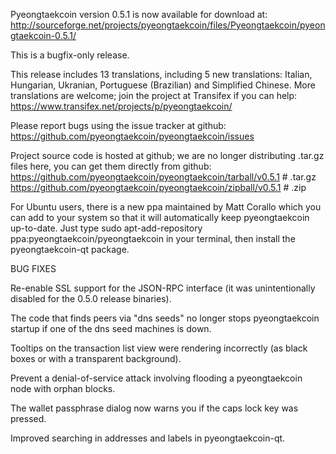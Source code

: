 Pyeongtaekcoin version 0.5.1 is now available for download at:
http://sourceforge.net/projects/pyeongtaekcoin/files/Pyeongtaekcoin/pyeongtaekcoin-0.5.1/

This is a bugfix-only release.

This release includes 13 translations, including 5 new translations:
Italian, Hungarian, Ukranian, Portuguese (Brazilian) and Simplified Chinese.
More translations are welcome; join the project at Transifex if you can help:
https://www.transifex.net/projects/p/pyeongtaekcoin/

Please report bugs using the issue tracker at github:
https://github.com/pyeongtaekcoin/pyeongtaekcoin/issues

Project source code is hosted at github; we are no longer
distributing .tar.gz files here, you can get them
directly from github:
https://github.com/pyeongtaekcoin/pyeongtaekcoin/tarball/v0.5.1  # .tar.gz
https://github.com/pyeongtaekcoin/pyeongtaekcoin/zipball/v0.5.1  # .zip

For Ubuntu users, there is a new ppa maintained by Matt Corallo which
you can add to your system so that it will automatically keep
pyeongtaekcoin up-to-date.  Just type
sudo apt-add-repository ppa:pyeongtaekcoin/pyeongtaekcoin
in your terminal, then install the pyeongtaekcoin-qt package.


BUG FIXES

Re-enable SSL support for the JSON-RPC interface (it was unintentionally
disabled for the 0.5.0 release binaries).

The code that finds peers via "dns seeds" no longer stops pyeongtaekcoin startup
if one of the dns seed machines is down.

Tooltips on the transaction list view were rendering incorrectly (as black boxes
or with a transparent background).

Prevent a denial-of-service attack involving flooding a pyeongtaekcoin node with
orphan blocks.

The wallet passphrase dialog now warns you if the caps lock key was pressed.

Improved searching in addresses and labels in pyeongtaekcoin-qt.
